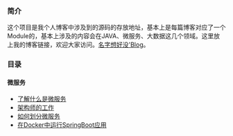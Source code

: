 ### 简介
这个项目是我个人博客中涉及到的源码的存放地址，基本上是每篇博客对应了一个Module的，基本上涉及的内容会在JAVA、微服务、大数据这几个领域。这里放上我的博客链接，欢迎大家访问。[名字想好没'Blog](https://itweknow.cn)。
### 目录
#### 微服务
* [了解什么是微服务](https://github.com/ganchaoyang/blog/blob/master/microservice/MicroServiceInro.md)
* [架构师的工作](https://github.com/ganchaoyang/blog/blob/master/microservice/ArchitectInMicroService.md)
* [如何划分微服务](https://github.com/ganchaoyang/blog/blob/master/microservice/ModelingService.md)
* [在Docker中运行SpringBoot应用](https://github.com/ganchaoyang/blog/tree/master/springboot-docker)

